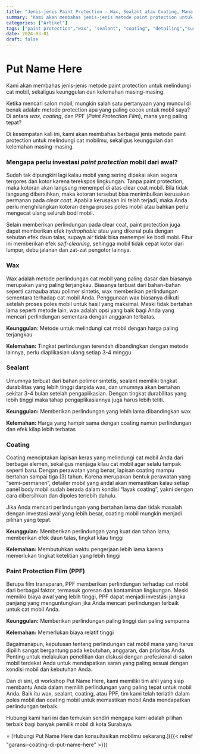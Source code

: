 ```yaml
---
title: "Jenis-jenis Paint Protection - Wax, Sealant atau Coating, Mana yang Cocok untuk Mobil Anda? - Put Name Here"
summary: "Kami akan membahas jenis-jenis metode paint protection untuk melindungi cat mobil, sekaligus keunggulan dan kelemahan masing-masing."
categories: ["Artikel"]
tags: ["paint protection","wax", "sealant", "coating", "detailing","surabaya"]
date: 2024-03-01
draft: false
---
```


# Put Name Here
Kami akan membahas jenis-jenis metode paint protection untuk melindungi cat mobil, sekaligus keunggulan dan kelemahan masing-masing.

Ketika mencari salon mobil, mungkin salah satu pertanyaan yang muncul di benak adalah: metode protection apa yang paling cocok untuk mobil saya? Di antara _wax_, _coating_, dan PPF (_Paint Protection Film_), mana yang paling tepat?

Di kesempatan kali ini, kami akan membahas berbagai jenis metode paint protection untuk melindungi cat mobilmu, sekaligus keunggulan dan kelemahan masing-masing.

### **Mengapa perlu investasi** **_paint protection_** **mobil dari awal?**

Sudah tak dipungkiri lagi kalau mobil yang sering dipakai akan segera tergores dan kotor karena terekspos lingkungan. Tanpa paint protection, maka kotoran akan langsung menempel di atas clear coat mobil. Bila tidak langsung dibersihkan, maka kotoran tersebut bisa menimbulkan kerusakan permanan pada _clear coat_. Apabila kerusakan ini telah terjadi, maka Anda perlu menghilangkan kotoran denga proses poles mobil atau bahkan perlu mengecat ulang seluruh bodi mobil. 

Selain memberikan perlindungan pada clear coat, paint protection juga dapat memberikan efek _hydrophobic_ atau yang dikenal pula dengan sebutan efek daun talas, supaya air tidak bisa menempel ke bodi mobi. Fitur ini memberikan efek _self-cleaning_, sehingga mobil tidak cepat kotor dari lumpur, debu jalanan dan zat-zat pengotor lainnya.

### **Wax** 

Wax adalah metode perlindungan cat mobil yang paling dasar dan biasanya merupakan yang paling terjangkau. Biasanya terbuat dari bahan-bahan seperti carnauba atau polimer sintetis, wax memberikan perlindungan sementara terhadap cat mobil Anda. Penggunaan wax biasanya diikuti setelah proses poles mobil untuk hasil yang maksimal. Meski tidak bertahan lama seperti metode lain, wax adalah opsi yang baik bagi Anda yang mencari perlindungan sementara dengan anggaran terbatas.

**Keunggulan**: Metode untuk melindungi cat mobil dengan harga paling terjangkau

**Kelemahan:** Tingkat perlindungan terendah dibandingkan dengan metode lainnya, perlu diaplikasian ulang setiap 3-4 minggu

### **Sealant**

Umumnya terbuat dari bahan polimer sintetis, sealant memiliki tingkat durabilitas yang lebih tinggi darpida wax, dan umumnya akan bertahan sekitar 3-4 bulan setelah pengaplikasian. Dengan tingkat durabilitas yang lebih tinggi maka tahap pengaplikasiannya juga harus lebih teliti.

**Keunggulan:** Memberikan perlindungan yang lebih lama dibandingkan wax

**Kelemahan:** Harga yang hampir sama dengan coating namun perlindungan dan efek kilap lebih terbatas

### **Coating**

Coating menciptakan lapisan keras yang melindungi cat mobil Anda dari berbagai elemen, sekaligus menjaga kilau cat mobil agar selalu tampak seperti baru. Dengan perawatan yang benar, lapisan coating mampu bertahan sampai tiga (3) tahun. Karena merupakan bentuk perawatan yang “semi-permanen”, detailer mobil yang andal akan memastikan kalau setiap panel body mobil sudah berada dalam kondisi “layak coating”, yakni dengan cara dibersihkan dan dipoles terlebih dahulu.

Jika Anda mencari perlindungan yang bertahan lama dan tidak masalah dengan investasi awal yang lebih besar, coating mobil mungkin menjadi pilihan yang tepat.

**Keunggulan:** Memberikan perlindungan yang kuat dan tahan lama, memberikan efek daun talas, tingkat kilau tinggi

**Kelemahan:** Membutuhkan waktu pengerjaan lebih lama karena memerlukan tingkat ketelitian yang lebih tinggi

### **Paint Protection Film (PPF)**

Berupa film transparan, PPF memberikan perlindungan terhadap cat mobil dari berbagai faktor, termasuk goresan dan kontaminan lingkungan. Meski memiliki biaya awal yang lebih tinggi, PPF dapat menjadi investasi jangka panjang yang menguntungkan jika Anda mencari perlindungan terbaik untuk cat mobil Anda.

**Keunggulan:** Memberikan perlindungan paling tinggi dan paling sempurna

**Kelemahan:** Memerlukan biaya relatif tinggi

Bagaimanapun, keputusan tentang perlindungan cat mobil mana yang harus dipilih sangat bergantung pada kebutuhan, anggaran, dan prioritas Anda. Penting untuk melakukan penelitian dan diskusi dengan profesional di salon mobil terdekat Anda untuk mendapatkan saran yang paling sesuai dengan kondisi mobil dan kebutuhan Anda.

Dan di sini, di workshop Put Name Here, kami memiliki tim ahli yang siap membantu Anda dalam memilih perlindungan yang paling tepat untuk mobil Anda. Baik itu wax, sealant, coating, atau PPF, tim kami telah terlatih dalam poles mobil dan coating mobil untuk memastikan mobil Anda mendapatkan perlindungan terbaik. 

Hubungi kami hari ini dan temukan sendiri mengapa kami adalah pilihan terbaik bagi banyak pemilik mobil di kota Surabaya. 

⭐ [Hubungi Put Name Here dan konsultasikan mobilmu sekarang.]({{< relref "garansi-coating-di-put-name-here" >}})